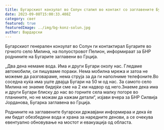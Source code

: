 ```yaml
---
title: Бугарскиот конзулат во Солун стапил во контакт со заглавените Бугари во Грција
date: 2023-09-08T15:00:33.408Z
category: свет
featured: true
featuredImage: ../img/bg-konz-solun.jpg
author: Вардарски
---
```

<!--StartFragment-->

Бугарскиот генерален конзулат во Солун ги контактирал Бугарите во грчкото село Милина, на полуостровот Пелион, информираат за БНР роднините на Бугарите заглавени во Грција.

„Два дена немаме вода. Има и други Бугари околу нас. Гледаме автомобили, си пишуваме пораки. Нема мобилна мрежа и затоа не можеме да разговараме, нема струја за да ги наполниме телефоните.Во соседна куќа има уште двајца Бугари на 50 м од нас. За самото село Милина не знаеме бидејќи сме на 2 км надвор од него.Знаеме дека има и други Бугари блиску до нас во горните села малку погоре во планините, но не можам да кажам детали“, изјави вчера за БНР Силвија Јорданова, Бугарка заглавена во Грција.

Роднините на заглавените бугарски државјани информираа и дека ќе им бидат обезбедени вода и храна за наредните денови, а се очекува евентуално обновување на мостот и евакуација од областа.

<!--EndFragment-->